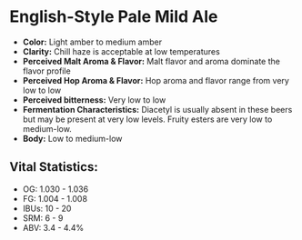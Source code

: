 # English-Style Pale Mild Ale

- **Color:** Light amber to medium amber
- **Clarity:** Chill haze is acceptable at low temperatures
- **Perceived Malt Aroma & Flavor:** Malt flavor and aroma dominate the flavor profile
- **Perceived Hop Aroma & Flavor:** Hop aroma and flavor range from very low to low
- **Perceived bitterness:** Very low to low
- **Fermentation Characteristics:** Diacetyl is usually absent in these beers but may be present at very low levels. Fruity esters are very low to medium-low.
- **Body:** Low to medium-low

## Vital Statistics:

- OG: 1.030 - 1.036
- FG: 1.004 - 1.008
- IBUs: 10 - 20
- SRM: 6 - 9
- ABV: 3.4 - 4.4%
